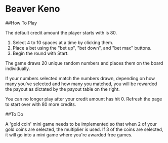 # Beaver Keno

##How To Play

The default credit amount the player starts with is 80.

1. Select 4 to 10 spaces at a time by clicking them.
2. Place a bet using the "bet up", "bet down", and "bet max" buttons.
3. Begin the round with Start.

The game draws 20 unique random numbers and places them on the board individually.

If your numbers selected match the numbers drawn, depending on how many you've selected and how many you matched, you will be rewarded the payout as dictated by the payout table on the right.

You can no longer play after your credit amount has hit 0.  Refresh the page to start over with 80 more credits.

##To Do

A 'gold coin' mini game needs to be implemented so that when 2 of your gold coins are selected, the multiplier is used.  If 3 of the coins are selected, it will go into a mini game where you're awarded free games.
